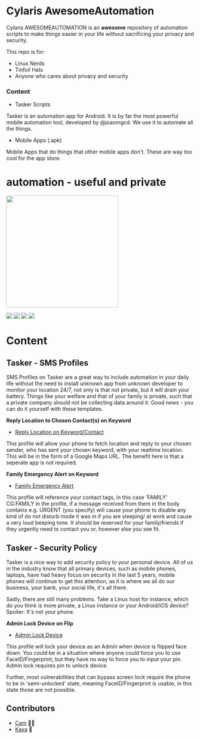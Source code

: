 # Cylaris AwesomeAutomation

Cylaris AWESOMEAUTOMATION is an **awesome** repository of automation scripts to make things easier in your life without sacrificing your privacy and security.

This repo is for:
- Linux Nerds
- Tinfoil Hats
- Anyone who cares about privacy and security

### Content

- Tasker Scripts

Tasker is an automation app for Android. It is by far the most powerful mobile automation tool, developed by @joaomgcd. We use it to automate all the things.

- Mobile Apps (.apk)

Mobile Apps that do things that other mobile apps don't. These are way too cool for the app store. 

# automation - useful and private
<img width="300px" border=0 src="https://cylaris.org/assets/cylarisghp.svg"></img>

![](https://img.shields.io/github/commit-activity/m/cylaris/awesomekql?color=purple&style=flat-square) ![](https://img.shields.io/website?down_color=red&style=flat-square&up_color=purple&url=https%3A%2F%2Fcylaris.org) ![](https://img.shields.io/keybase/pgp/cylaris?color=purple&style=flat-square) ![](https://img.shields.io/github/license/cylaris/awesomekql?color=purple&style=flat-square)


# Content

## Tasker - SMS Profiles

SMS Profiles on Tasker are a great way to include automation in your daily life without the need to install unknown app from unknown developer to monitor your location 24/7, not only is that not private, but it will drain your battery. Things like your welfare and that of your family is private, such that a private company should not be collecting data around it. Good news - you can do it yourself with these templates.

**Reply Location to Chosen Contact(s) on Keyword**
- [Reply Location on Keyword/Contact](https://github.com/cylaris/awesomeautomation/blob/main/SMS/ReplyLocationContact.XML "SMS - Reply Location on Keyword/Contact")

This profile will allow your phone to fetch location and reply to your chosen sender, who has sent your chosen keyword, with your realtime location. This will be in the form of a Google Maps URL. The benefit here is that a seperate app is not required.

**Family Emergency Alert on Keyword**
- [Family Emergency Alert](https://github.com/cylaris/awesomeautomation/blob/main/SMS/FamilyEmergencyAlert.XML "Family Emergency Alert")

This profile will reference your contact tags, in this case 'FAMILY' CG:FAMILY in the profile, if a message received from them in the body contains e.g. URGENT (you specify) will cause your phone to disable any kind of do not disturb mode it was in if you are sleeping/ at work and cause a very loud beeping tone. It should be reserved for your family/friends if they urgently need to contact you or, however else you see fit.

## Tasker - Security Policy

Tasker is a nice way to add security policy to your personal device. All of us in the industry know that all primary devices, such as mobile phones, laptops, have had heavy focus on security in the last 5 years, mobile phones will continue to get this attention, as it is where we all do our business, your bank, your social life, it's all there.

Sadly, there are still many problems. Take a Linux host for instance, which do you think is more private, a Linux instance or your Android/iOS device? Spoiler: It's not your phone. 

**Admin Lock Device on Flip**
- [Admin Lock Device](https://github.com/cylaris/awesomeautomation/blob/main/SecurityPolicy/AdminLock-OnFlip.XML "Admin Lock Device")

This profile will lock your device as an Admin when device is flipped face down. You could be in a situation where anyone could force you to use FaceID/Fingerprint, but they have no way to force you to input your pin. Admin lock requires pin to unlock device.

Further, most vulnerabilities that can bypass screen lock require the phone to be in 'semi-unlocked' state, meaning FaceID/Fingerprint is usable, in this state those are not possible.

## Contributors
- [Cam](https://sorry.wtf "Cam") :man_mechanic:	
- [Kaya](https://kaya.baby "Kaya") :martial_arts_uniform:	
